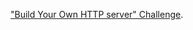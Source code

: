 

["Build Your Own HTTP server" Challenge](https://app.codecrafters.io/courses/http-server/overview).

